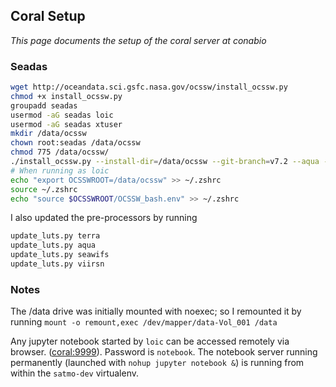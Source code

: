 ## Coral Setup

*This page documents the setup of the coral server at conabio*

### Seadas

```sh
wget http://oceandata.sci.gsfc.nasa.gov/ocssw/install_ocssw.py
chmod +x install_ocssw.py
groupadd seadas
usermod -aG seadas loic
usermod -aG seadas xtuser
mkdir /data/ocssw
chown root:seadas /data/ocssw
chmod 775 /data/ocssw/
./install_ocssw.py --install-dir=/data/ocssw --git-branch=v7.2 --aqua --seawifs --terra --viirsn
# When running as loic
echo "export OCSSWROOT=/data/ocssw" >> ~/.zshrc
source ~/.zshrc
echo "source $OCSSWROOT/OCSSW_bash.env" >> ~/.zshrc
```

I also updated the pre-processors by running
```sh
update_luts.py terra
update_luts.py aqua
update_luts.py seawifs
update_luts.py viirsn
```

### Notes

The /data drive was initially mounted with noexec; so I remounted it by running `mount -o remount,exec /dev/mapper/data-Vol_001 /data`

Any jupyter notebook started by `loic` can be accessed remotely via browser. ([coral:9999](coral:9999)). Password is `notebook`. The notebook server running permanently (launched with `nohup jupyter notebook &`) is running from within the `satmo-dev` virtualenv.

